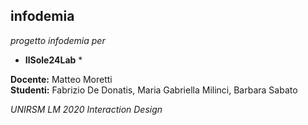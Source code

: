 ## infodemia
*progetto infodemia per*  
* **IlSole24Lab** *  
  
**Docente:** Matteo Moretti  
**Studenti:** Fabrizio De Donatis, Maria Gabriella Milinci, Barbara Sabato  
  
*UNIRSM LM 2020 Interaction Design*

